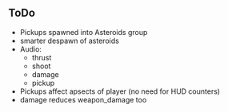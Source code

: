 ## ToDo

 - Pickups spawned into Asteroids group
 - smarter despawn of asteroids
 - Audio:
   - thrust
   - shoot
   - damage
   - pickup
 - Pickups affect apsects of player (no need for HUD counters)
 - damage reduces weapon_damage too
